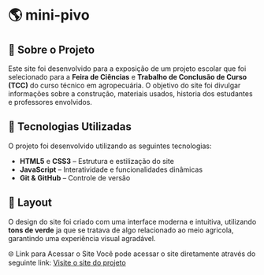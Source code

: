 # 🌎 mini-pivo  

## 📌 Sobre o Projeto  
Este site foi desenvolvido para a exposição de um projeto escolar que foi selecionado para a **Feira de Ciências** e **Trabalho de Conclusão de Curso (TCC)** do curso técnico em agropecuária. O objetivo do site foi divulgar informações sobre a construção, materiais usados, historia dos estudantes e professores envolvidos.   

## 🚀 Tecnologias Utilizadas  
O projeto foi desenvolvido utilizando as seguintes tecnologias:  

- **HTML5** e **CSS3** – Estrutura e estilização do site  
- **JavaScript** – Interatividade e funcionalidades dinâmicas
- **Git & GitHub** – Controle de versão

## 🎨 Layout  
O design do site foi criado com uma interface moderna e intuitiva, utilizando **tons de verde** ja que se tratava de algo relacionado ao meio agricola, garantindo uma experiência visual agradável.  

🌐 Link para Acessar o Site
Você pode acessar o site diretamente através do seguinte link:
<a href=https://felipec-05.github.io/mini-pivo/>Visite o site do projeto</a>


